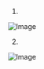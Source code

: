 1. 
![Image](https://github.com/user-attachments/assets/db6926da-4ce7-4f84-80f4-315348c6b86e)

2.
 ![Image](https://github.com/user-attachments/assets/1b930faf-736a-4bca-b410-e04842ce6655)

